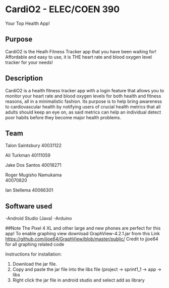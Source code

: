 # CardiO2 - ELEC/COEN 390
Your Top Health App!

## Purpose
CardiO2 is the Healh Fitness Tracker app that you have been waiting for! Affordable and easy to use, it is THE heart rate and blood oxygen level tracker for your needs!

## Description
CardiO2 is a health fitness tracker app with a login feature that allows you to monitor your heart rate and blood oxygen levels for both health and fitness reasons, all in a minimalistic fashion.
Its purpose is to help bring awareness to cardiovascular health by notifying users of crucial health metrics that all adults should keep an eye on, as said metrics can help an individual detect poor habits before they become major health problems.


## Team

Talon Saintsbury 
40031122

Ali Turkman
40111059

Jake Dos Santos
40018271

Roger Mugisho Namukama  
40070820

Ian Stellema
40066301        


## Software used
-Android Studio (Java)
-Arduino

##Note
The Pixel 4 XL and other large and new phones are perfect for this app!
To enable graphing view download GraphView-4.2.1.jar from this Link https://github.com/jjoe64/GraphView/blob/master/public/
Credit to jjoe64 for all graphing related code

Instructions for installation:
1. Download the jar file.
2. Copy and paste the jar file into the libs file (project -> sprint1_1 -> app -> libs
3. Right click the jar file in android studio and select add as library

